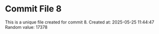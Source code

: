 # Commit File 8

This is a unique file created for commit 8.
Created at: 2025-05-25 11:44:47
Random value: 17378
